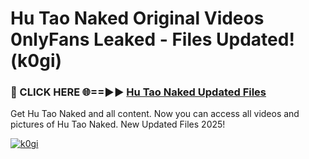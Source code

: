 # Hu Tao Naked Original Videos 0nlyFans Leaked - Files Updated! (k0gi)

<h3>🔴 CLICK HERE 🌐==►► <a href="https://tinyurl.com/yckcrads" rel="nofollow">Hu Tao Naked Updated Files</a></h3>

Get Hu Tao Naked and all content. Now you can access all videos and pictures of Hu Tao Naked. New Updated Files 2025!

[![k0gi](https://i.imgur.com/hpKpOFt.gif)](https://tinyurl.com/yckcrads)
